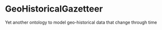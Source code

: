 # GeoHistoricalGazetteer
Yet another ontology to model geo-historical data that change through time
